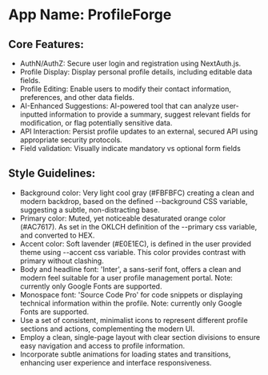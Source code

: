 # **App Name**: ProfileForge

## Core Features:

- AuthN/AuthZ: Secure user login and registration using NextAuth.js.
- Profile Display: Display personal profile details, including editable data fields.
- Profile Editing: Enable users to modify their contact information, preferences, and other data fields.
- AI-Enhanced Suggestions: AI-powered tool that can analyze user-inputted information to provide a summary, suggest relevant fields for modification, or flag potentially sensitive data.
- API Interaction: Persist profile updates to an external, secured API using appropriate security protocols.
- Field validation: Visually indicate mandatory vs optional form fields

## Style Guidelines:

- Background color: Very light cool gray (#FBFBFC) creating a clean and modern backdrop, based on the defined --background CSS variable, suggesting a subtle, non-distracting base.
- Primary color: Muted, yet noticeable desaturated orange color (#AC7617). As set in the OKLCH definition of the --primary css variable, and converted to HEX.
- Accent color: Soft lavender (#E0E1EC), is defined in the user provided theme using --accent css variable. This color provides contrast with primary without clashing.
- Body and headline font: 'Inter', a sans-serif font, offers a clean and modern feel suitable for a user profile management portal. Note: currently only Google Fonts are supported.
- Monospace font: 'Source Code Pro' for code snippets or displaying technical information within the profile. Note: currently only Google Fonts are supported.
- Use a set of consistent, minimalist icons to represent different profile sections and actions, complementing the modern UI.
- Employ a clean, single-page layout with clear section divisions to ensure easy navigation and access to profile information.
- Incorporate subtle animations for loading states and transitions, enhancing user experience and interface responsiveness.